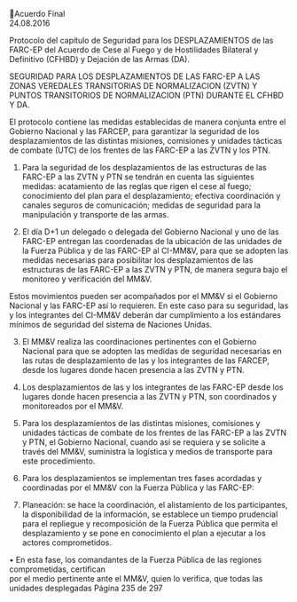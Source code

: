 Acuerdo Final  
24.08.2016  

Protocolo del capítulo de Seguridad para los DESPLAZAMIENTOS de las FARC-EP del Acuerdo 
de Cese al Fuego y de Hostilidades Bilateral y Definitivo (CFHBD) y Dejación de las Armas (DA). 
 
 
SEGURIDAD PARA LOS DESPLAZAMIENTOS DE LAS FARC-EP A LAS ZONAS VEREDALES TRANSITORIAS DE 
NORMALIZACION (ZVTN) Y PUNTOS TRANSITORIOS DE NORMALIZACION (PTN)  DURANTE EL CFHBD Y 
DA.  
 
El protocolo contiene las medidas establecidas de manera conjunta entre el Gobierno Nacional y las FARCEP, para garantizar la seguridad de los desplazamientos de las distintas misiones, comisiones y unidades 
tácticas de combate (UTC) de los frentes de las FARC-EP a las ZVTN y los PTN. 
 
1. Para la seguridad de los desplazamientos de las estructuras de las FARC-EP a las ZVTN y PTN se tendrán 
en cuenta las siguientes medidas: acatamiento de las reglas que rigen el cese al fuego;  conocimiento 
del plan para el desplazamiento; efectiva coordinación y canales seguros de comunicación; medidas 
de seguridad para la manipulación y transporte de las armas.    
 
2. El  día  D+1  un  delegado  o  delegada  del  Gobierno  Nacional  y  uno  de  las  FARC-EP  entregan  las 
coordenadas de la ubicación de las unidades de la Fuerza Pública y de las FARC-EP al CI-MM&V, para 
que se adopten las medidas necesarias para posibilitar los desplazamientos de las estructuras de las 
FARC-EP a las ZVTN y PTN, de manera segura bajo el monitoreo y verificación del MM&V.  
 
Estos movimientos pueden ser acompañados por el MM&V si el Gobierno Nacional y las FARC-EP así 
lo  requieren.  En  este  caso  para  su  seguridad,  las  y  los  integrantes  del  CI-MM&V  deberán  dar 
cumplimiento a los estándares mínimos de seguridad del sistema de Naciones Unidas. 
 
3. El MM&V realiza las coordinaciones pertinentes con el Gobierno Nacional para que se adopten las 
medidas de seguridad necesarias en las rutas de desplazamiento de las y los integrantes de las FARCEP, desde los lugares donde hacen presencia a las ZVTN y PTN.  
 
4. Los desplazamientos de las y los integrantes de las FARC-EP desde los lugares donde hacen presencia 
a las ZVTN y PTN, son coordinados y monitoreados por el MM&V. 
 
5. Para los desplazamientos de las distintas misiones, comisiones y unidades tácticas de combate de los 
frentes de las FARC-EP a las ZVTN y PTN, el Gobierno Nacional, cuando así se requiera y se solicite a 
través del MM&V, suministra la logística y medios de transporte para este procedimiento. 
 
6. Para los desplazamientos se implementan tres fases acordadas y coordinadas por el MM&V con la 
Fuerza Pública y las FARC-EP:  
 
1. Planeación: se hace la coordinación, el alistamiento de los participantes, la disponibilidad de la 
información, se establece  un tiempo prudencial para el repliegue y recomposición de la Fuerza 
Pública que permita el desplazamiento y se pone en conocimiento el plan a ejecutar a los actores 
comprometidos.  
 
• En esta fase, los comandantes de la Fuerza Pública de las regiones comprometidas, certifican  
por el medio pertinente ante el MM&V, quien lo verifica, que todas las unidades desplegadas 
Página 235 de 297 
 

